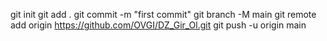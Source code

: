 git init
git add .
git commit -m "first commit"
git branch -M main
git remote add origin https://github.com/OVGI/DZ_Gir_Ol.git
git push -u origin main